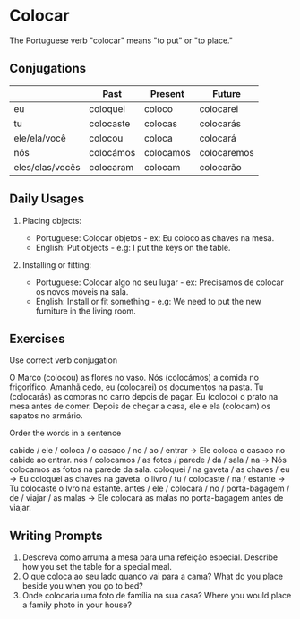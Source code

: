 # Colocar

The Portuguese verb "colocar" means "to put" or "to place."

## Conjugations

|                 | Past      | Present   | Future      |
| --------------- | --------- | --------- | ----------- |
| eu              | coloquei  | coloco    | colocarei   |
| tu              | colocaste | colocas   | colocarás   |
| ele/ela/você    | colocou   | coloca    | colocará    |
| nós             | colocámos | colocamos | colocaremos |
| eles/elas/vocês | colocaram | colocam   | colocarão   |

## Daily Usages

1. Placing objects:

   - Portuguese: Colocar objetos - ex: Eu coloco as chaves na mesa.
   - English: Put objects - e.g: I put the keys on the table.

2. Installing or fitting:

   - Portuguese: Colocar algo no seu lugar - ex: Precisamos de colocar os novos móveis na sala.
   - English: Install or fit something - e.g: We need to put the new furniture in the living room.

## Exercises

Use correct verb conjugation

O Marco (colocou) as flores no vaso.
Nós (colocámos) a comida no frigorífico.
Amanhã cedo, eu (colocarei) os documentos na pasta.
Tu (colocarás) as compras no carro depois de pagar.
Eu (coloco) o prato na mesa antes de comer.
Depois de chegar a casa, ele e ela (colocam) os sapatos no armário.

Order the words in a sentence

cabide / ele / coloca / o casaco / no / ao / entrar -> Ele coloca o casaco no cabide ao entrar.
nós / colocamos / as fotos / parede / da / sala / na -> Nós colocamos as fotos na parede da sala.
coloquei / na gaveta / as chaves / eu -> Eu coloquei as chaves na gaveta.
o livro / tu / colocaste / na / estante -> Tu colocaste o lvro na estante.
antes / ele / colocará / no / porta-bagagem / de / viajar / as malas -> Ele colocará as malas no porta-bagagem antes de viajar.

## Writing Prompts

1. Descreva como arruma a mesa para uma refeição especial. Describe how you set the table for a special meal.
2. O que coloca ao seu lado quando vai para a cama? What do you place beside you when you go to bed?
3. Onde colocaria uma foto de família na sua casa? Where you would place a family photo in your house?
